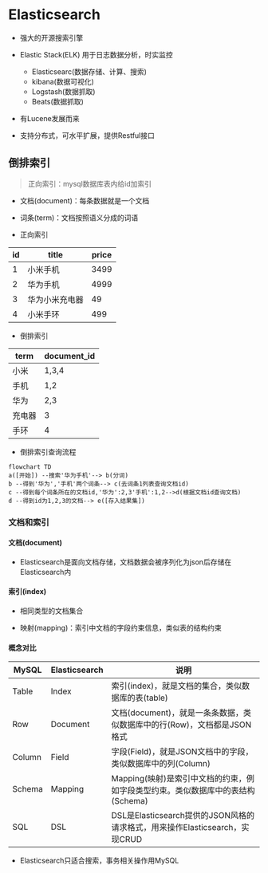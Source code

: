 # Elasticsearch

* 强大的开源搜索引擎

* Elastic Stack(ELK) 用于日志数据分析，时实监控
    * Elasticsearc(数据存储、计算、搜索)
    * kibana(数据可视化)
    * Logstash(数据抓取)
    * Beats(数据抓取)

* 有Lucene发展而来
* 支持分布式，可水平扩展，提供Restful接口

## 倒排索引

> 正向索引：mysql数据库表内给id加索引

* 文档(document)：每条数据就是一个文档
* 词条(term)：文档按照语义分成的词语

* 正向索引

| id    | title    | price    |
|---------------- | --------------- | --------------- |
| 1    | 小米手机    | 3499    |
| 2    | 华为手机    | 4999    |
| 3    | 华为小米充电器    | 49    |
| 4    | 小米手环    | 499    |

* 倒排索引

| term   | document_id    |
|--------------- | --------------- |
| 小米   | 1,3,4   |
| 手机   | 1,2   |
| 华为   | 2,3   |
| 充电器   | 3   |
| 手环   | 4   |

* 倒排索引查询流程

```mermaid
flowchart TD
a([开始]) --搜索'华为手机'--> b(分词)
b --得到'华为','手机'两个词条--> c(去词条1列表查询文档id)
c --得到每个词条所在的文档id,'华为':2,3'手机':1,2-->d(根据文档id查询文档)
d --得到id为1,2,3的文档--> e([存入结果集])
```

### 文档和索引

#### 文档(document)

* Elasticsearch是面向文档存储，文档数据会被序列化为json后存储在Elasticsearch内

#### 索引(index)

* 相同类型的文档集合

* 映射(mapping)：索引中文档的字段约束信息，类似表的结构约束

#### 概念对比

| MySQL    | Elasticsearch    | 说明    |
|---------------- | --------------- | --------------- |
| Table | Index | 索引(index)，就是文档的集合，类似数据库的表(table) |
| Row | Document | 文档(document)，就是一条条数据，类似数据库中的行(Row)，文档都是JSON格式 |
| Column | Field | 字段(Field)，就是JSON文档中的字段，类似数据库中的列(Column) |
| Schema | Mapping | Mapping(映射)是索引中文档的约束，例如字段类型约束。类似数据库中的表结构(Schema) |
| SQL | DSL | DSL是Elasticsearch提供的JSON风格的请求格式，用来操作Elasticsearch，实现CRUD |

* Elasticsearch只适合搜索，事务相关操作用MySQL 


